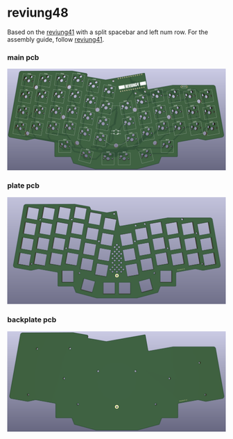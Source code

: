 # reviung48
 Based on the [reviung41](https://github.com/gtips/reviung "Reviung41") with a split spacebar and left num row.
For the assembly guide, follow [reviung41](https://reviung.com/build-guide/391/ "guide").

### main pcb
![main pcb](https://github.com/enzocoralc/reviung48/blob/main/pictures/pcb-mainboard.png)

### plate pcb
![top plate](https://github.com/enzocoralc/reviung48/blob/main/pictures/pcb-plate.png)

### backplate pcb
![backplate](https://github.com/enzocoralc/reviung48/blob/main/pictures/pcb-bottom.png)